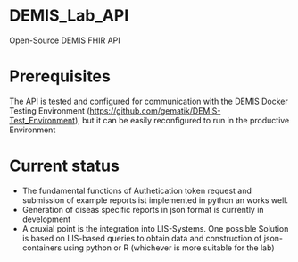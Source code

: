 # DEMIS_Lab_API
Open-Source DEMIS FHIR API

# Prerequisites
The API is tested and configured for communication with the DEMIS Docker Testing Environment (https://github.com/gematik/DEMIS-Test_Environment), but it can be easily reconfigured to run in the productive Environment

# Current status
- The fundamental functions of Authetication token request and submission of example reports ist implemented in python an works well.
- Generation of diseas specific reports in json format is currently in development
- A cruxial point is the integration into LIS-Systems. One possible Solution is based on LIS-based queries to obtain data and construction of json-containers using python or R (whichever is more suitable for the lab) 
